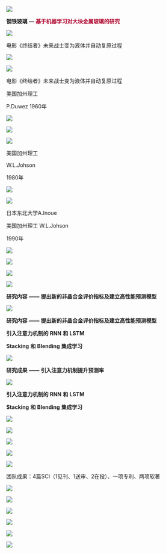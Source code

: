 ![](img%5C29_%E9%92%A2%E9%93%81%E7%8E%BB%E7%92%83--%E5%9F%BA%E4%BA%8E%E6%9C%BA%E5%99%A8%E5%AD%A6%E4%B9%A0%E5%AF%B9%E5%A4%A7%E5%9D%97%E9%87%91%E5%B1%9E%E7%8E%BB%E7%92%83%E7%9A%84%E7%A0%94%E7%A9%B6202503311740223.png)

__钢铁玻璃__  __—__  <span style="color:#AE002B"> __基于机器学习对大块金属玻璃的研究__ </span>

![](img%5C29_%E9%92%A2%E9%93%81%E7%8E%BB%E7%92%83--%E5%9F%BA%E4%BA%8E%E6%9C%BA%E5%99%A8%E5%AD%A6%E4%B9%A0%E5%AF%B9%E5%A4%A7%E5%9D%97%E9%87%91%E5%B1%9E%E7%8E%BB%E7%92%83%E7%9A%84%E7%A0%94%E7%A9%B6202503311740224.gif)

电影《终结者》未来战士变为液体并自动复原过程

![](img%5C29_%E9%92%A2%E9%93%81%E7%8E%BB%E7%92%83--%E5%9F%BA%E4%BA%8E%E6%9C%BA%E5%99%A8%E5%AD%A6%E4%B9%A0%E5%AF%B9%E5%A4%A7%E5%9D%97%E9%87%91%E5%B1%9E%E7%8E%BB%E7%92%83%E7%9A%84%E7%A0%94%E7%A9%B6202503311740225.png)

![](img%5C29_%E9%92%A2%E9%93%81%E7%8E%BB%E7%92%83--%E5%9F%BA%E4%BA%8E%E6%9C%BA%E5%99%A8%E5%AD%A6%E4%B9%A0%E5%AF%B9%E5%A4%A7%E5%9D%97%E9%87%91%E5%B1%9E%E7%8E%BB%E7%92%83%E7%9A%84%E7%A0%94%E7%A9%B6202503311740226.gif)

电影《终结者》未来战士变为液体并自动复原过程

美国加州理工

P\.Duwez 1960年

![](img%5C29_%E9%92%A2%E9%93%81%E7%8E%BB%E7%92%83--%E5%9F%BA%E4%BA%8E%E6%9C%BA%E5%99%A8%E5%AD%A6%E4%B9%A0%E5%AF%B9%E5%A4%A7%E5%9D%97%E9%87%91%E5%B1%9E%E7%8E%BB%E7%92%83%E7%9A%84%E7%A0%94%E7%A9%B6202503311740227.png)

![](img%5C29_%E9%92%A2%E9%93%81%E7%8E%BB%E7%92%83--%E5%9F%BA%E4%BA%8E%E6%9C%BA%E5%99%A8%E5%AD%A6%E4%B9%A0%E5%AF%B9%E5%A4%A7%E5%9D%97%E9%87%91%E5%B1%9E%E7%8E%BB%E7%92%83%E7%9A%84%E7%A0%94%E7%A9%B6202503311740228.png)

![](img%5C29_%E9%92%A2%E9%93%81%E7%8E%BB%E7%92%83--%E5%9F%BA%E4%BA%8E%E6%9C%BA%E5%99%A8%E5%AD%A6%E4%B9%A0%E5%AF%B9%E5%A4%A7%E5%9D%97%E9%87%91%E5%B1%9E%E7%8E%BB%E7%92%83%E7%9A%84%E7%A0%94%E7%A9%B6202503311740229.png)

美国加州理工

W\.L\.Johson

1980年

![](img%5C29_%E9%92%A2%E9%93%81%E7%8E%BB%E7%92%83--%E5%9F%BA%E4%BA%8E%E6%9C%BA%E5%99%A8%E5%AD%A6%E4%B9%A0%E5%AF%B9%E5%A4%A7%E5%9D%97%E9%87%91%E5%B1%9E%E7%8E%BB%E7%92%83%E7%9A%84%E7%A0%94%E7%A9%B62025033117402210.png)

![](img%5C29_%E9%92%A2%E9%93%81%E7%8E%BB%E7%92%83--%E5%9F%BA%E4%BA%8E%E6%9C%BA%E5%99%A8%E5%AD%A6%E4%B9%A0%E5%AF%B9%E5%A4%A7%E5%9D%97%E9%87%91%E5%B1%9E%E7%8E%BB%E7%92%83%E7%9A%84%E7%A0%94%E7%A9%B62025033117402211.png)

日本东北大学A\.Inoue

美国加州理工 W\.L\.Johson

1990年

![](img%5C29_%E9%92%A2%E9%93%81%E7%8E%BB%E7%92%83--%E5%9F%BA%E4%BA%8E%E6%9C%BA%E5%99%A8%E5%AD%A6%E4%B9%A0%E5%AF%B9%E5%A4%A7%E5%9D%97%E9%87%91%E5%B1%9E%E7%8E%BB%E7%92%83%E7%9A%84%E7%A0%94%E7%A9%B62025033117402212.png)

![](img%5C29_%E9%92%A2%E9%93%81%E7%8E%BB%E7%92%83--%E5%9F%BA%E4%BA%8E%E6%9C%BA%E5%99%A8%E5%AD%A6%E4%B9%A0%E5%AF%B9%E5%A4%A7%E5%9D%97%E9%87%91%E5%B1%9E%E7%8E%BB%E7%92%83%E7%9A%84%E7%A0%94%E7%A9%B62025033117402213.png)

![](img%5C29_%E9%92%A2%E9%93%81%E7%8E%BB%E7%92%83--%E5%9F%BA%E4%BA%8E%E6%9C%BA%E5%99%A8%E5%AD%A6%E4%B9%A0%E5%AF%B9%E5%A4%A7%E5%9D%97%E9%87%91%E5%B1%9E%E7%8E%BB%E7%92%83%E7%9A%84%E7%A0%94%E7%A9%B62025033117402214.png)

![](img%5C29_%E9%92%A2%E9%93%81%E7%8E%BB%E7%92%83--%E5%9F%BA%E4%BA%8E%E6%9C%BA%E5%99%A8%E5%AD%A6%E4%B9%A0%E5%AF%B9%E5%A4%A7%E5%9D%97%E9%87%91%E5%B1%9E%E7%8E%BB%E7%92%83%E7%9A%84%E7%A0%94%E7%A9%B62025033117402215.png)

__研究内容__  __——__  __提出新的非晶合金评价指标及建立高性能预测模型__

![](img%5C29_%E9%92%A2%E9%93%81%E7%8E%BB%E7%92%83--%E5%9F%BA%E4%BA%8E%E6%9C%BA%E5%99%A8%E5%AD%A6%E4%B9%A0%E5%AF%B9%E5%A4%A7%E5%9D%97%E9%87%91%E5%B1%9E%E7%8E%BB%E7%92%83%E7%9A%84%E7%A0%94%E7%A9%B62025033117402216.png)

__研究内容__  __——__  __提出新的非晶合金评价指标及建立高性能预测模型__

__引入注意力机制的__  __RNN__  __和__  __LSTM__

__Stacking__  __和__  __Blending__  __集成学习__

![](img%5C29_%E9%92%A2%E9%93%81%E7%8E%BB%E7%92%83--%E5%9F%BA%E4%BA%8E%E6%9C%BA%E5%99%A8%E5%AD%A6%E4%B9%A0%E5%AF%B9%E5%A4%A7%E5%9D%97%E9%87%91%E5%B1%9E%E7%8E%BB%E7%92%83%E7%9A%84%E7%A0%94%E7%A9%B62025033117402217.png)

__研究成果__  __——__  __引入注意力机制提升预测率__

![](img%5C29_%E9%92%A2%E9%93%81%E7%8E%BB%E7%92%83--%E5%9F%BA%E4%BA%8E%E6%9C%BA%E5%99%A8%E5%AD%A6%E4%B9%A0%E5%AF%B9%E5%A4%A7%E5%9D%97%E9%87%91%E5%B1%9E%E7%8E%BB%E7%92%83%E7%9A%84%E7%A0%94%E7%A9%B62025033117402218.png)

__引入注意力机制的__  __RNN__  __和__  __LSTM__

__Stacking__  __和__  __Blending__  __集成学习__

![](img%5C29_%E9%92%A2%E9%93%81%E7%8E%BB%E7%92%83--%E5%9F%BA%E4%BA%8E%E6%9C%BA%E5%99%A8%E5%AD%A6%E4%B9%A0%E5%AF%B9%E5%A4%A7%E5%9D%97%E9%87%91%E5%B1%9E%E7%8E%BB%E7%92%83%E7%9A%84%E7%A0%94%E7%A9%B62025033117402219.png)

![](img%5C29_%E9%92%A2%E9%93%81%E7%8E%BB%E7%92%83--%E5%9F%BA%E4%BA%8E%E6%9C%BA%E5%99%A8%E5%AD%A6%E4%B9%A0%E5%AF%B9%E5%A4%A7%E5%9D%97%E9%87%91%E5%B1%9E%E7%8E%BB%E7%92%83%E7%9A%84%E7%A0%94%E7%A9%B62025033117402220.png)

![](img%5C29_%E9%92%A2%E9%93%81%E7%8E%BB%E7%92%83--%E5%9F%BA%E4%BA%8E%E6%9C%BA%E5%99%A8%E5%AD%A6%E4%B9%A0%E5%AF%B9%E5%A4%A7%E5%9D%97%E9%87%91%E5%B1%9E%E7%8E%BB%E7%92%83%E7%9A%84%E7%A0%94%E7%A9%B62025033117402221.wmf)

![](img%5C29_%E9%92%A2%E9%93%81%E7%8E%BB%E7%92%83--%E5%9F%BA%E4%BA%8E%E6%9C%BA%E5%99%A8%E5%AD%A6%E4%B9%A0%E5%AF%B9%E5%A4%A7%E5%9D%97%E9%87%91%E5%B1%9E%E7%8E%BB%E7%92%83%E7%9A%84%E7%A0%94%E7%A9%B62025033117402222.png)

![](img%5C29_%E9%92%A2%E9%93%81%E7%8E%BB%E7%92%83--%E5%9F%BA%E4%BA%8E%E6%9C%BA%E5%99%A8%E5%AD%A6%E4%B9%A0%E5%AF%B9%E5%A4%A7%E5%9D%97%E9%87%91%E5%B1%9E%E7%8E%BB%E7%92%83%E7%9A%84%E7%A0%94%E7%A9%B62025033117402223.jpg)

团队成果：4篇SCI（1见刊、1送审、2在投）、一项专利、两项软著

![](img%5C29_%E9%92%A2%E9%93%81%E7%8E%BB%E7%92%83--%E5%9F%BA%E4%BA%8E%E6%9C%BA%E5%99%A8%E5%AD%A6%E4%B9%A0%E5%AF%B9%E5%A4%A7%E5%9D%97%E9%87%91%E5%B1%9E%E7%8E%BB%E7%92%83%E7%9A%84%E7%A0%94%E7%A9%B62025033117402224.jpg)

![](img%5C29_%E9%92%A2%E9%93%81%E7%8E%BB%E7%92%83--%E5%9F%BA%E4%BA%8E%E6%9C%BA%E5%99%A8%E5%AD%A6%E4%B9%A0%E5%AF%B9%E5%A4%A7%E5%9D%97%E9%87%91%E5%B1%9E%E7%8E%BB%E7%92%83%E7%9A%84%E7%A0%94%E7%A9%B62025033117402225.png)

![](img%5C29_%E9%92%A2%E9%93%81%E7%8E%BB%E7%92%83--%E5%9F%BA%E4%BA%8E%E6%9C%BA%E5%99%A8%E5%AD%A6%E4%B9%A0%E5%AF%B9%E5%A4%A7%E5%9D%97%E9%87%91%E5%B1%9E%E7%8E%BB%E7%92%83%E7%9A%84%E7%A0%94%E7%A9%B62025033117402226.png)

![](img%5C29_%E9%92%A2%E9%93%81%E7%8E%BB%E7%92%83--%E5%9F%BA%E4%BA%8E%E6%9C%BA%E5%99%A8%E5%AD%A6%E4%B9%A0%E5%AF%B9%E5%A4%A7%E5%9D%97%E9%87%91%E5%B1%9E%E7%8E%BB%E7%92%83%E7%9A%84%E7%A0%94%E7%A9%B62025033117402227.jpg)

![](img%5C29_%E9%92%A2%E9%93%81%E7%8E%BB%E7%92%83--%E5%9F%BA%E4%BA%8E%E6%9C%BA%E5%99%A8%E5%AD%A6%E4%B9%A0%E5%AF%B9%E5%A4%A7%E5%9D%97%E9%87%91%E5%B1%9E%E7%8E%BB%E7%92%83%E7%9A%84%E7%A0%94%E7%A9%B62025033117402228.png)

![](img%5C29_%E9%92%A2%E9%93%81%E7%8E%BB%E7%92%83--%E5%9F%BA%E4%BA%8E%E6%9C%BA%E5%99%A8%E5%AD%A6%E4%B9%A0%E5%AF%B9%E5%A4%A7%E5%9D%97%E9%87%91%E5%B1%9E%E7%8E%BB%E7%92%83%E7%9A%84%E7%A0%94%E7%A9%B62025033117402229.png)

